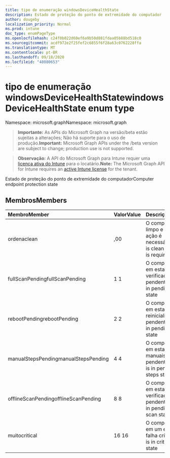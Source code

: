 ```yaml
---
title: tipo de enumeração windowsDeviceHealthState
description: Estado de proteção do ponto de extremidade do computador
author: dougeby
localization_priority: Normal
ms.prod: intune
doc_type: enumPageType
ms.openlocfilehash: c24f0b022d60ef6a9b50d881fdaa05b88bd518c0
ms.sourcegitcommit: acdf972e2f25fef2c6855f6f28a63c0762228ffa
ms.translationtype: MT
ms.contentlocale: pt-BR
ms.lasthandoff: 09/18/2020
ms.locfileid: "48080653"
---
```

# <a name="windowsdevicehealthstate-enum-type"></a><span data-ttu-id="20e2e-103">tipo de enumeração windowsDeviceHealthState</span><span class="sxs-lookup"><span data-stu-id="20e2e-103">windowsDeviceHealthState enum type</span></span>

<span data-ttu-id="20e2e-104">Namespace: microsoft.graph</span><span class="sxs-lookup"><span data-stu-id="20e2e-104">Namespace: microsoft.graph</span></span>

> <span data-ttu-id="20e2e-105">**Importante:** As APIs do Microsoft Graph na versão/beta estão sujeitas a alterações; Não há suporte para o uso de produção.</span><span class="sxs-lookup"><span data-stu-id="20e2e-105">**Important:** Microsoft Graph APIs under the /beta version are subject to change; production use is not supported.</span></span>

> <span data-ttu-id="20e2e-106">**Observação:** A API do Microsoft Graph para Intune requer uma [licença ativa do Intune](https://go.microsoft.com/fwlink/?linkid=839381) para o locatário.</span><span class="sxs-lookup"><span data-stu-id="20e2e-106">**Note:** The Microsoft Graph API for Intune requires an [active Intune license](https://go.microsoft.com/fwlink/?linkid=839381) for the tenant.</span></span>

<span data-ttu-id="20e2e-107">Estado de proteção do ponto de extremidade do computador</span><span class="sxs-lookup"><span data-stu-id="20e2e-107">Computer endpoint protection state</span></span>

## <a name="members"></a><span data-ttu-id="20e2e-108">Membros</span><span class="sxs-lookup"><span data-stu-id="20e2e-108">Members</span></span>
|<span data-ttu-id="20e2e-109">Membro</span><span class="sxs-lookup"><span data-stu-id="20e2e-109">Member</span></span>|<span data-ttu-id="20e2e-110">Valor</span><span class="sxs-lookup"><span data-stu-id="20e2e-110">Value</span></span>|<span data-ttu-id="20e2e-111">Descrição</span><span class="sxs-lookup"><span data-stu-id="20e2e-111">Description</span></span>|
|:---|:---|:---|
|<span data-ttu-id="20e2e-112">ordena</span><span class="sxs-lookup"><span data-stu-id="20e2e-112">clean</span></span>|<span data-ttu-id="20e2e-113">,0</span><span class="sxs-lookup"><span data-stu-id="20e2e-113">0</span></span>|<span data-ttu-id="20e2e-114">O computador está limpo e nenhuma ação é necessária</span><span class="sxs-lookup"><span data-stu-id="20e2e-114">Computer is clean and no action is required</span></span>|
|<span data-ttu-id="20e2e-115">fullScanPending</span><span class="sxs-lookup"><span data-stu-id="20e2e-115">fullScanPending</span></span>|<span data-ttu-id="20e2e-116">1 </span><span class="sxs-lookup"><span data-stu-id="20e2e-116">1</span></span>|<span data-ttu-id="20e2e-117">O computador está em estado de verificação completa pendente</span><span class="sxs-lookup"><span data-stu-id="20e2e-117">Computer is in pending full scan state</span></span>|
|<span data-ttu-id="20e2e-118">rebootPending</span><span class="sxs-lookup"><span data-stu-id="20e2e-118">rebootPending</span></span>|<span data-ttu-id="20e2e-119">2 </span><span class="sxs-lookup"><span data-stu-id="20e2e-119">2</span></span>|<span data-ttu-id="20e2e-120">O computador está em estado de reinicialização pendente</span><span class="sxs-lookup"><span data-stu-id="20e2e-120">Computer is in pending reboot state</span></span>|
|<span data-ttu-id="20e2e-121">manualStepsPending</span><span class="sxs-lookup"><span data-stu-id="20e2e-121">manualStepsPending</span></span>|<span data-ttu-id="20e2e-122">4 </span><span class="sxs-lookup"><span data-stu-id="20e2e-122">4</span></span>|<span data-ttu-id="20e2e-123">O computador está em estado de etapas manuais pendentes</span><span class="sxs-lookup"><span data-stu-id="20e2e-123">Computer is in pending manual steps state</span></span>|
|<span data-ttu-id="20e2e-124">offlineScanPending</span><span class="sxs-lookup"><span data-stu-id="20e2e-124">offlineScanPending</span></span>|<span data-ttu-id="20e2e-125">8 </span><span class="sxs-lookup"><span data-stu-id="20e2e-125">8</span></span>|<span data-ttu-id="20e2e-126">O computador está em estado de verificação offline pendente</span><span class="sxs-lookup"><span data-stu-id="20e2e-126">Computer is in pending offline scan state</span></span>|
|<span data-ttu-id="20e2e-127">muito</span><span class="sxs-lookup"><span data-stu-id="20e2e-127">critical</span></span>|<span data-ttu-id="20e2e-128">16 </span><span class="sxs-lookup"><span data-stu-id="20e2e-128">16</span></span>|<span data-ttu-id="20e2e-129">O computador está em um estado de falha crítico</span><span class="sxs-lookup"><span data-stu-id="20e2e-129">Computer is in critical failure state</span></span>|






